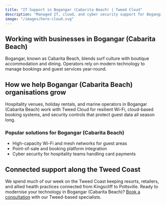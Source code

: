 ```yaml
---
title: "IT Support in Bogangar (Cabarita Beach) | Tweed Cloud"
description: "Managed IT, cloud, and cyber security support for Bogangar (Cabarita Beach) businesses along the Tweed Coast."
image: "/images/hero-cloud.svg"
---
```


## Working with businesses in Bogangar (Cabarita Beach)
Bogangar, known as Cabarita Beach, blends surf culture with boutique accommodation and dining. Operators rely on modern technology to manage bookings and guest services year-round.

## How we help Bogangar (Cabarita Beach) organisations grow
Hospitality venues, holiday rentals, and marine operators in Bogangar (Cabarita Beach) work with Tweed Cloud for resilient Wi-Fi, cloud-based booking systems, and security controls that protect guest data all season long.

### Popular solutions for Bogangar (Cabarita Beach)
- High-capacity Wi-Fi and mesh networks for guest areas
- Point-of-sale and booking platform integration
- Cyber security for hospitality teams handling card payments

## Connected support along the Tweed Coast
We spend much of our week on the Tweed Coast keeping resorts, retailers, and allied health practices connected from Kingscliff to Pottsville. Ready to modernise your technology in Bogangar (Cabarita Beach)? [Book a consultation](/consultation/) with our Tweed-based specialists.
